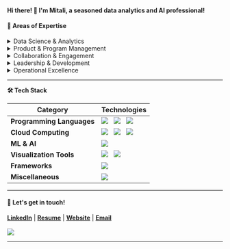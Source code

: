 #### **Hi there! 👋 I'm Mitali**, a seasoned data analytics and AI professional!

#### 💼 Areas of Expertise

<details>
<summary>Data Science & Analytics</summary>
<ul>
   <li>Exploratory Data Analysis (EDA)</li>
   <li>ML Data Modeling and MLOps</li>
   <li>KPI Development & Tracking</li>
</ul>
</details>

<details>
<summary>Product & Program Management</summary>
<ul>
   <li>Product Strategy & Innovation</li>
   <li>Project Planning & Execution</li>
   <li>Go-to-Market (GTM) Strategy</li>
   <li>Release Planning & Communications</li>
</ul>
</details>
     
<details>
<summary>Collaboration & Engagement</summary>
<ul>
   <li>Cross-Functional Collaboration</li>
   <li>Stakeholder Engagement & Relationship Building</li>
</ul>
</details>

<details>
<summary>Leadership & Development</summary>
<ul>
   <li>Team Leadership & Development</li>
   <li>Problem Solving & Critical Thinking</li>
</ul>
</details>

<details>
<summary>Operational Excellence</summary>
<ul>
   <li>Process Optimization</li>
   <li>Continuous Improvement</li>
</ul>
</details>

<hr>

<!-- Tech Stack -->  
<b>🛠️ Tech Stack</b>
    <p>

| **Category** | **Technologies** |
| - | - |
**Programming Languages** | <img src='https://img.shields.io/static/v1?label=&message=Python&color=3C78A9&logo=python&logoColor=white'> &nbsp; <img src='https://img.shields.io/static/v1?label=&message=SQL&color=004F9F&logo=postgresql&logoColor=white'> &nbsp; <img src='https://img.shields.io/static/v1?label=&message=Java&color=f89820&logo=java&logoColor=white'>
**Cloud Computing** | <img src='https://img.shields.io/static/v1?label=&message=AWS&color=FF9900&logo=amazonaws&logoColor=white'> &nbsp; <img src='https://img.shields.io/static/v1?label=&message=GCP&color=4285F4&logo=google-cloud&logoColor=white'> &nbsp; <img src='https://img.shields.io/static/v1?label=&message=Azure&color=0078D4&logo=microsoft-azure&logoColor=white'>
**ML & AI** | <img src='https://img.shields.io/static/v1?label=&message=scikit-learn&color=F7931E&logo=scikitlearn&logoColor=white'>
**Visualization Tools** | <img src='https://img.shields.io/static/v1?label=&message=Plotly&color=404f76&logo=plotly&logoColor=a4a4bb'> &nbsp; <img src='https://img.shields.io/static/v1?label=&message=Tableau&color=60688D&logo=Tableau&logoColor=white'>    
**Frameworks** | <img src='https://img.shields.io/static/v1?label=&message=Conda&color=44A833&logo=anaconda&logoColor=white'> 
**Miscellaneous** | <img src='https://img.shields.io/static/v1?label=&message=Git&color=F05032&logo=git&logoColor=white'>
  </p>
<hr>

#### 💬 Let's get in touch!

<b><a href='https://www.linkedin.com/in/mitalibansal/' target='_blank'>LinkedIn</a></b> | 
<b><a href='' target='_blank'>Resume</a></b> | 
<b><a href='' target='_blank'>Website</a></b> | 
<b><a href='mailto: mitali.bansal.g@gmail.com' target='_blank'>Email</a></b>
<br><br>
![](https://komarev.com/ghpvc/?username=mitbans&style=flat&color=CB62B2) 
<hr>
<!--
**mitbans/mitbans** is a ✨ _special_ ✨ repository because its `README.md` (this file) appears on your GitHub profile.

Here are some ideas to get you started:

- 🔭 I’m currently working on ...
- 🌱 I’m currently learning ...
- 👯 I’m looking to collaborate on ...
- 🤔 I’m looking for help with ...
- 💬 Ask me about ...
- 📫 How to reach me: ...
- 😄 Pronouns: ...
- ⚡ Fun fact: ...
-->

